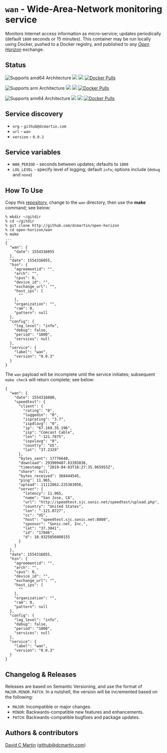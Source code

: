 # `wan` - Wide-Area-Network monitoring service

Monitors Internet access information as micro-service; updates periodically (default `1800` seconds or 15 minutes).  This container may be run locally using Docker, pushed to a Docker registry, and published to any [_Open Horizon_][open-horizon] exchange.

## Status

![Supports amd64 Architecture][amd64-shield]
[![](https://images.microbadger.com/badges/image/dcmartin/amd64_wan.svg)](https://microbadger.com/images/dcmartin/amd64_wan "Get your own image badge on microbadger.com")
[![](https://images.microbadger.com/badges/version/dcmartin/amd64_wan.svg)](https://microbadger.com/images/dcmartin/amd64_wan "Get your own version badge on microbadger.com")
[![Docker Pulls][pulls-amd64]][docker-amd64]

[docker-amd64]: https://hub.docker.com/r/dcmartin/amd64_wan
[pulls-amd64]: https://img.shields.io/docker/pulls/dcmartin/amd64_wan.svg

![Supports arm Architecture][arm-shield]
[![](https://images.microbadger.com/badges/image/dcmartin/arm_wan.svg)](https://microbadger.com/images/dcmartin/arm_wan "Get your own image badge on microbadger.com")
[![](https://images.microbadger.com/badges/version/dcmartin/arm_wan.svg)](https://microbadger.com/images/dcmartin/arm_wan "Get your own version badge on microbadger.com")
[![Docker Pulls][pulls-arm]][docker-arm]

[docker-arm]: https://hub.docker.com/r/dcmartin/arm_wan
[pulls-arm]: https://img.shields.io/docker/pulls/dcmartin/arm_wan.svg

![Supports arm64 Architecture][arm64-shield]
[![](https://images.microbadger.com/badges/image/dcmartin/arm64_wan.svg)](https://microbadger.com/images/dcmartin/arm64_wan "Get your own image badge on microbadger.com")
[![](https://images.microbadger.com/badges/version/dcmartin/arm64_wan.svg)](https://microbadger.com/images/dcmartin/arm64_wan "Get your own version badge on microbadger.com")
[![Docker Pulls][pulls-arm64]][docker-arm64]

[docker-arm64]: https://hub.docker.com/r/dcmartin/arm64_wan
[pulls-arm64]: https://img.shields.io/docker/pulls/dcmartin/arm64_wan.svg

[arm64-shield]: https://img.shields.io/badge/arm64-yes-green.svg
[amd64-shield]: https://img.shields.io/badge/amd64-yes-green.svg
[arm-shield]: https://img.shields.io/badge/arm-yes-green.svg

## Service discovery
+ `org` - `github@dcmartin.com`
+ `url` - `wan`
+ `version` - `0.0.1`

## Service variables
+ `WAN_PERIOD` - seconds between updates; defaults to `1800`
+ `LOG_LEVEL` - specify level of logging; default `info`; options include (`debug` and `none`)

## How To Use

Copy this [repository][repository], change to the `wan` directory, then use the **make** command; see below:

```
% mkdir ~/gitdir
% cd ~/gitdir
% git clone http://github.com/dcmartin/open-horizon
% cd open-horizon/wan
% make
...
{
  "wan": {
    "date": 1554316055
  },
  "date": 1554316055,
  "hzn": {
    "agreementid": "",
    "arch": "",
    "cpus": 0,
    "device_id": "",
    "exchange_url": "",
    "host_ips": [
      ""
    ],
    "organization": "",
    "ram": 0,
    "pattern": null
  },
  "config": {
    "log_level": "info",
    "debug": false,
    "period": "1800",
    "services": null
  },
  "service": {
    "label": "wan",
    "version": "0.0.3"
  }
}
```

The `wan` payload will be incomplete until the service initiates; subsequent `make check` will return complete; see below:

```
{
  "wan": {
    "date": 1554316080,
    "speedtest": {
      "client": {
        "rating": "0",
        "loggedin": "0",
        "isprating": "3.7",
        "ispdlavg": "0",
        "ip": "67.169.35.196",
        "isp": "Comcast Cable",
        "lon": "-121.7875",
        "ispulavg": "0",
        "country": "US",
        "lat": "37.2329"
      },
      "bytes_sent": 17776640,
      "download": 293909407.83393836,
      "timestamp": "2019-04-03T18:27:35.965955Z",
      "share": null,
      "bytes_received": 368444545,
      "ping": 11.965,
      "upload": 11112862.225383956,
      "server": {
        "latency": 11.965,
        "name": "San Jose, CA",
        "url": "http://speedtest.sjc.sonic.net/speedtest/upload.php",
        "country": "United States",
        "lon": "-121.8727",
        "cc": "US",
        "host": "speedtest.sjc.sonic.net:8080",
        "sponsor": "Sonic.net, Inc.",
        "lat": "37.3041",
        "id": "17846",
        "d": 10.9325856080155
      }
    }
  },
  "date": 1554316055,
  "hzn": {
    "agreementid": "",
    "arch": "",
    "cpus": 0,
    "device_id": "",
    "exchange_url": "",
    "host_ips": [
      ""
    ],
    "organization": "",
    "ram": 0,
    "pattern": null
  },
  "config": {
    "log_level": "info",
    "debug": false,
    "period": "1800",
    "services": null
  },
  "service": {
    "label": "wan",
    "version": "0.0.3"
  }
}
```

## Changelog & Releases

Releases are based on Semantic Versioning, and use the format
of ``MAJOR.MINOR.PATCH``. In a nutshell, the version will be incremented
based on the following:

- ``MAJOR``: Incompatible or major changes.
- ``MINOR``: Backwards-compatible new features and enhancements.
- ``PATCH``: Backwards-compatible bugfixes and package updates.

## Authors & contributors

[David C Martin][dcmartin] (github@dcmartin.com)

[userinput]: ../wan/userinput.json
[service-json]: ../wan/service.json
[build-json]: ../wan/build.json
[dockerfile]: ../wan/Dockerfile


[dcmartin]: https://github.com/dcmartin
[issue]: https://github.com/dcmartin/open-horizon/issues
[macos-install]: http://pkg.bluehorizon.network/macos
[open-horizon]: http://github.com/open-horizon/
[repository]: https://github.com/dcmartin/open-horizon
[setup]: ../setup/README.md
